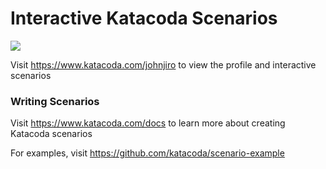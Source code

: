 # Interactive Katacoda Scenarios

[![](http://shields.katacoda.com/katacoda/johnjiro/count.svg)](https://www.katacoda.com/johnjiro "Get your profile on Katacoda.com")

Visit https://www.katacoda.com/johnjiro to view the profile and interactive scenarios

### Writing Scenarios
Visit https://www.katacoda.com/docs to learn more about creating Katacoda scenarios

For examples, visit https://github.com/katacoda/scenario-example
